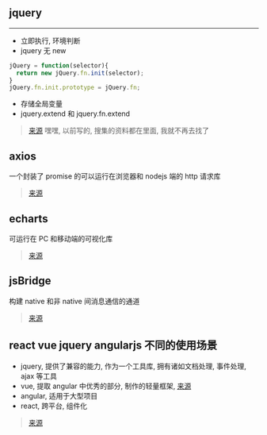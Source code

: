 ## jquery

---

- 立即执行, 环境判断
- jquery 无 new

```JavaScript
jQuery = function(selector){
  return new jQuery.fn.init(selector);
}
jQuery.fn.init.prototype = jQuery.fn;
```

- 存储全局变量
- jquery.extend 和 jquery.fn.extend

> [来源](https://luckyray-fan.github.io/2019/10/06/jquery-study/) 嘿嘿, 以前写的, 搜集的资料都在里面, 我就不再去找了

## axios

一个封装了 promise 的可以运行在浏览器和 nodejs 端的 http 请求库

> [来源](https://github.com/axios/axios)

## echarts

可运行在 PC 和移动端的可视化库

> [来源](https://www.echartsjs.com/zh/feature.html)

## jsBridge

构建 native 和非 native 间消息通信的通道

> [来源](https://juejin.im/post/5abca877f265da238155b6bc)

## react vue jquery angularjs 不同的使用场景

- jquery, 提供了兼容的能力, 作为一个工具库, 拥有诸如文档处理, 事件处理, ajax 等工具
- vue, 提取 angular 中优秀的部分, 制作的轻量框架, [来源](https://zh.wikipedia.org/wiki/Vue.js#%E5%8E%86%E5%8F%B2)
- angular, 适用于大型项目
- react, 跨平台, 组件化

> [来源](https://www.jianshu.com/p/1a348132ba2a)
